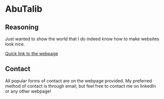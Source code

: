 # AbuTalib

## Reasoning

Just wanted to show the world that I do indeed know how to make websites look nice.

[Quick link to the webpage](http://www.Abutalib.xyz)

## Contact

All popular forms of contact are on the webpage provided. My preferred method of contact is through email, but feel free to contact me on linkedIn or any other webpage!
